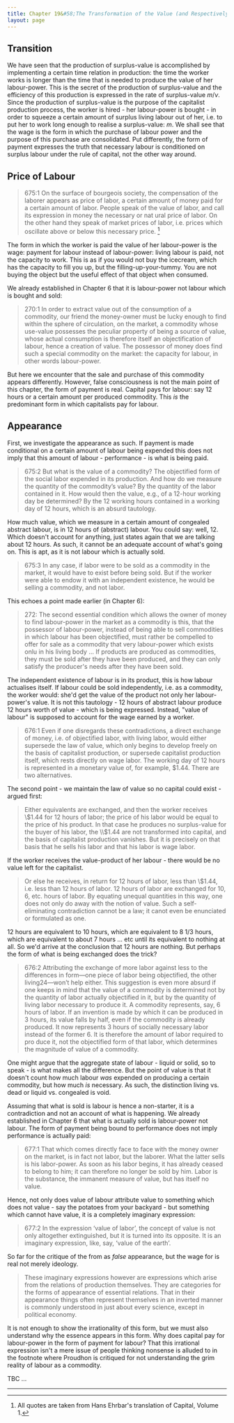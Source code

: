 ```yaml
---
title: Chapter 19&#58;The Transformation of the Value (and Respectively the Price) of Labour-Power into Wages — Detailed Commentary
layout: page
---
```


Transition
----------

We have seen that the production of surplus-value is accomplished by
implementing a certain time relation in production: the time the worker works is
longer than the time that is needed to produce the value of her
labour-power. This is the secret of the production of surplus-value and the
efficiency of this production is expressed in the rate of surplus-value
$m/v$. Since the production of surplus-value is the purpose of the capitalist
production process, the worker is hired - her labour-power is bought - in order
to squeeze a certain amount of surplus living labour out of her, i.e. to put her
to work long enough to realise a surplus-value: $m$. We shall see that the wage
is the form in which the purchase of labour power and the purpose of this
purchase are consolidated. Put differently, the form of payment expresses the
truth that necessary labour is conditioned on surplus labour under the rule of
capital, not the other way around.

Price of Labour
---------------

> 675:1 On the surface of bourgeois society, the compensation of the laborer
> appears as price of labor, a certain amount of money paid for a certain amount
> of labor. People speak of the value of labor, and call its expression in money
> the necessary or nat ural price of labor. On the other hand they speak of
> market prices of labor, i.e. prices which oscillate above or below this
> necessary price. [^1]

The form in which the worker is paid the value of her labour-power is the wage:
payment for labour instead of labour-power: living labour is paid, not the
capacity to work. This is as if you would not buy the icecream, which has the
capacity to fill you up, but the filling-up-your-tummy. You are not buying the
object but the useful effect of that object when consumed.

We already established in Chapter 6 that it is labour-power not labour
which is bought and sold:

> 270:1 In order to extract value out of the consumption of a commodity, our
> friend the money-owner must be lucky enough to find within the sphere of
> circulation, on the market, a commodity whose use-value possesses the peculiar
> property of being a source of value, whose actual consumption is therefore
> itself an objectification of labour, hence a creation of value. The possessor
> of money does find such a special commodity on the market: the capacity for
> labour, in other words labour-power.

But here we encounter that the sale and purchase of this commodity appears
differently. However, false consciousness is not the main point of this chapter,
the form of payment is real. Capital pays for labour: say 12 hours or a certain
amount per produced commodity. This *is* the predominant form in which capitalists
pay for labour.

Appearance
----------

First, we investigate the appearance as such. If payment is made conditional on a certain amount of labour being expended this does not imply that this amount of labour - performance - is what is being paid.

> 675:2 But what is the value of a commodity? The objectified form of the social labor expended in its production. And how do we measure the quantity of the commodity’s value? By the quantity of the labor contained in it. How would then the value, e.g., of a 12-hour working day be determined? By the 12 working hours contained in a working day of 12 hours, which is an absurd tautology.

How much value, which we measure in a certain amount of congealed abstract labour, is in 12 hours of (abstract) labour. You could say: well, 12. Which doesn't account for anything, just states again that we are talking about 12 hours. As such, it cannot be an adequate account of what's going on. This is apt, as it is not labour which is actually sold.

> 675:3 In any case, if labor were to be sold as a commodity in the market, it would have to exist before being sold. But if the worker were able to endow it with an independent existence, he would be selling a commodity, and not labor.
 
This echoes a point made earlier (in Chapter 6):

> 272: The second essential condition which allows the owner of money to find labour-power in the market as a commodity is this, that the possessor of labour-power, instead of being able to sell commodities in which labour has been objectified, must rather be compelled to offer for sale as a commodity that very labour-power which exists onlu in his living body ... If products are produced as commodities, they must be sold after they have been produced, and they can only satisfy the producer's needs after they have been sold.

The independent existence of labour is in its product, this is how labour actualises itself. If labour could be sold independently, i.e. as a commodity, the worker would: she'd get the value of the product not only her labour-power's value. It is not this tautology - 12 hours of abstract labour produce 12 hours worth of value - which is being expressed. Instead, "value of labour" is supposed to account for the wage earned by a worker.

> 676:1 Even if one disregards these contradictions, a direct exchange of money, i.e. of objectified labor, with living labor, would either supersede the law of value, which only begins to develop freely on the basis of capitalist production, or supersede capitalist production itself, which rests directly on wage labor. The working day of 12 hours is represented in a monetary value of, for example, \$1.44. There are two alternatives.

The second point - we maintain the law of value so no capital could exist - argued first:

> Either equivalents are exchanged, and then the worker receives \\$1.44 for 12 hours of labor; the price of his labor would be equal to the price of his product. In that case he produces no surplus-value for the buyer of his labor, the \\$1.44 are not transformed into capital, and the basis of capitalist production vanishes. But it is precisely on that basis that he sells his labor and that his labor is wage labor.

If the worker receives the value-product of her labour - there would be no value left for the capitalist.

> Or else he receives, in return for 12 hours of labor, less than \\$1.44, i.e. less than 12 hours of labor. 12 hours of labor are exchanged for 10, 6, etc. hours of labor. By equating unequal quantities in this way, one does not only do away with the notion of value. Such a self-eliminating contradiction cannot be a law; it canot even be enunciated or formulated as one.

12 hours are equivalent to 10 hours, which are equivalent to 8 1/3 hours, which are equivalent to about 7 hours … etc until its equivalent to nothing at all. So we'd arrive at the conclusion that 12 hours are nothing. But perhaps the form of what is being exchanged does the trick?

> 676:2 Attributing the exchange of more labor against less to the differences in form—one piece of labor being objectified, the other living24—won’t help either. This suggestion is even more absurd if one keeps in mind that the value of a commodity is determined not by the quantity of labor actually objectified in it, but by the quantity of living labor necessary to produce it. A commodity represents, say, 6 hours of labor. If an invention is made by which it can be produced in 3 hours, its value falls by half, even if the commodity is already produced. It now represents 3 hours of socially necessary labor instead of the former 6. It is therefore the amount of labor required to pro duce it, not the objectified form of that labor, which determines the magnitude of value of a commodity.
 
One might argue that the aggregate state of labour - liquid or solid, so to speak - is what makes all the difference. But the point of value is that it doesn't count how much labour *was* expended on producing a certain commodity, but how much *is* necessary. As such, the distinction living vs. dead or liquid vs. congealed is void.

Assuming that what is sold is labour is hence a non-starter, it is a contradiction and not an account of what is happening. We already established in Chapter 6 that what is actually sold is labour-power not labour. The form of payment being bound to performance does not imply performance is actually paid:

> 677:1 That which comes directly face to face with the money owner on the market, is in fact not labor, but the laborer. What the latter sells is his labor-power. As soon as his labor begins, it has already ceased to belong to him; it can therefore no longer be sold by him. Labor is the substance, the immanent measure of value, but has itself no value.

Hence, not only does value of labour attribute value to something which does not value - say the potatoes from your backyard - but something which cannot have value, it is a completely imaginary expression:

> 677:2 In the expression ‘value of labor’, the concept of value is not only altogether extinguished, but it is turned into its opposite. It is an imaginary expression, like, say, ‘value of the earth’.
 
So far for the critique of the from as *false* appearance, but the wage for is real not merely ideology.

> These imaginary expressions however are expressions which arise from the relations of production themselves. They are categories for the forms of appearance of essential relations. That in their appearance things often represent themselves in an inverted manner is commonly understood in just about every science, except in political economy.

It is not enough to show the irrationality of this form, but we must also understand why the essence appears in this form. Why does capital pay for labour-power in the form of payment for labour? That this irrational expression isn't a mere issue of people thinking nonsense is alluded to in the footnote where Proudhon is critiqued for not understanding the grim reality of labour as a commodity.

TBC …

---

[^1]: All quotes are taken from Hans Ehrbar's translation of Capital, Volume 1.
